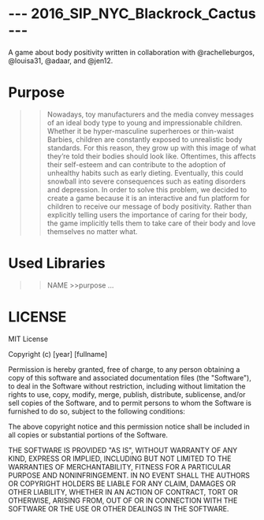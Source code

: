 # --- 2016_SIP_NYC_Blackrock_Cactus ---

A game about body positivity written in collaboration with 
@rachelleburgos, @louisa31, @adaar, and @jen12.


# Purpose
>>Nowadays, toy manufacturers and the media convey messages of an ideal body type to young and impressionable children. Whether it be hyper-masculine superheroes or thin-waist Barbies, children are constantly exposed to unrealistic body standards. For this reason, they grow up with this image of what they’re told their bodies should look like. Oftentimes, this affects their self-esteem and can contribute to the adoption of unhealthy habits such as early dieting. Eventually, this could snowball into severe consequences such as eating disorders and depression. In order to solve this problem, we decided to create a game because it is an interactive and fun platform for children to receive our message of body positivity. Rather than explicitly telling users the importance of caring for their body, the game implicitly tells them to take care of their body and love themselves no matter what.




# Used Libraries
>> NAME
	>>purpose
>> ...





# LICENSE

MIT License

Copyright (c) [year] [fullname]

Permission is hereby granted, free of charge, to any person obtaining a copy
of this software and associated documentation files (the "Software"), to deal
in the Software without restriction, including without limitation the rights
to use, copy, modify, merge, publish, distribute, sublicense, and/or sell
copies of the Software, and to permit persons to whom the Software is
furnished to do so, subject to the following conditions:

The above copyright notice and this permission notice shall be included in all
copies or substantial portions of the Software.

THE SOFTWARE IS PROVIDED "AS IS", WITHOUT WARRANTY OF ANY KIND, EXPRESS OR
IMPLIED, INCLUDING BUT NOT LIMITED TO THE WARRANTIES OF MERCHANTABILITY,
FITNESS FOR A PARTICULAR PURPOSE AND NONINFRINGEMENT. IN NO EVENT SHALL THE
AUTHORS OR COPYRIGHT HOLDERS BE LIABLE FOR ANY CLAIM, DAMAGES OR OTHER
LIABILITY, WHETHER IN AN ACTION OF CONTRACT, TORT OR OTHERWISE, ARISING FROM,
OUT OF OR IN CONNECTION WITH THE SOFTWARE OR THE USE OR OTHER DEALINGS IN THE
SOFTWARE.

